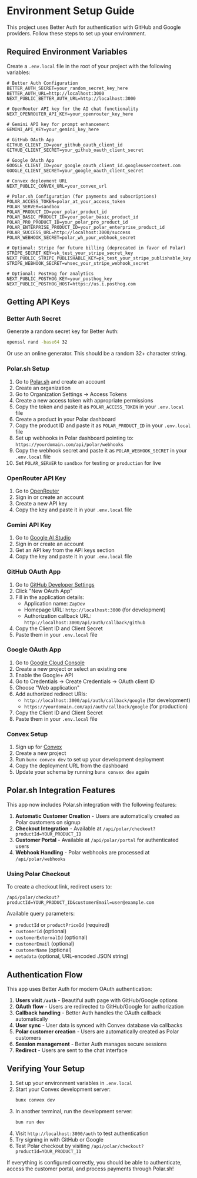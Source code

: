 # Environment Setup Guide

This project uses Better Auth for authentication with GitHub and Google providers. Follow these steps to set up your environment.

## Required Environment Variables

Create a `.env.local` file in the root of your project with the following variables:

```
# Better Auth Configuration
BETTER_AUTH_SECRET=your_random_secret_key_here
BETTER_AUTH_URL=http://localhost:3000
NEXT_PUBLIC_BETTER_AUTH_URL=http://localhost:3000

# OpenRouter API key for the AI chat functionality
NEXT_OPENROUTER_API_KEY=your_openrouter_key_here

# Gemini API key for prompt enhancement
GEMINI_API_KEY=your_gemini_key_here

# GitHub OAuth App
GITHUB_CLIENT_ID=your_github_oauth_client_id
GITHUB_CLIENT_SECRET=your_github_oauth_client_secret

# Google OAuth App
GOOGLE_CLIENT_ID=your_google_oauth_client_id.googleusercontent.com
GOOGLE_CLIENT_SECRET=your_google_oauth_client_secret

# Convex deployment URL
NEXT_PUBLIC_CONVEX_URL=your_convex_url

# Polar.sh Configuration (for payments and subscriptions)
POLAR_ACCESS_TOKEN=polar_at_your_access_token
POLAR_SERVER=sandbox
POLAR_PRODUCT_ID=your_polar_product_id
POLAR_BASIC_PRODUCT_ID=your_polar_basic_product_id
POLAR_PRO_PRODUCT_ID=your_polar_pro_product_id
POLAR_ENTERPRISE_PRODUCT_ID=your_polar_enterprise_product_id
POLAR_SUCCESS_URL=http://localhost:3000/success
POLAR_WEBHOOK_SECRET=polar_wh_your_webhook_secret

# Optional: Stripe for future billing (deprecated in favor of Polar)
STRIPE_SECRET_KEY=sk_test_your_stripe_secret_key
NEXT_PUBLIC_STRIPE_PUBLISHABLE_KEY=pk_test_your_stripe_publishable_key
STRIPE_WEBHOOK_SECRET=whsec_your_stripe_webhook_secret

# Optional: PostHog for analytics
NEXT_PUBLIC_POSTHOG_KEY=your_posthog_key
NEXT_PUBLIC_POSTHOG_HOST=https://us.i.posthog.com
```

## Getting API Keys

### Better Auth Secret
Generate a random secret key for Better Auth:
```bash
openssl rand -base64 32
```
Or use an online generator. This should be a random 32+ character string.

### Polar.sh Setup
1. Go to [Polar.sh](https://polar.sh/) and create an account
2. Create an organization
3. Go to Organization Settings → Access Tokens
4. Create a new access token with appropriate permissions
5. Copy the token and paste it as `POLAR_ACCESS_TOKEN` in your `.env.local` file
6. Create a product in your Polar dashboard
7. Copy the product ID and paste it as `POLAR_PRODUCT_ID` in your `.env.local` file
8. Set up webhooks in Polar dashboard pointing to: `https://yourdomain.com/api/polar/webhooks`
9. Copy the webhook secret and paste it as `POLAR_WEBHOOK_SECRET` in your `.env.local` file
10. Set `POLAR_SERVER` to `sandbox` for testing or `production` for live

### OpenRouter API Key
1. Go to [OpenRouter](https://openrouter.ai/)
2. Sign in or create an account
3. Create a new API key
4. Copy the key and paste it in your `.env.local` file

### Gemini API Key
1. Go to [Google AI Studio](https://ai.google.dev/)
2. Sign in or create an account
3. Get an API key from the API keys section
4. Copy the key and paste it in your `.env.local` file

### GitHub OAuth App
1. Go to [GitHub Developer Settings](https://github.com/settings/developers)
2. Click "New OAuth App"
3. Fill in the application details:
   - Application name: `ZapDev`
   - Homepage URL: `http://localhost:3000` (for development)
   - Authorization callback URL: `http://localhost:3000/api/auth/callback/github`
4. Copy the Client ID and Client Secret
5. Paste them in your `.env.local` file

### Google OAuth App
1. Go to [Google Cloud Console](https://console.cloud.google.com/)
2. Create a new project or select an existing one
3. Enable the Google+ API
4. Go to Credentials → Create Credentials → OAuth client ID
5. Choose "Web application"
6. Add authorized redirect URIs:
   - `http://localhost:3000/api/auth/callback/google` (for development)
   - `https://yourdomain.com/api/auth/callback/google` (for production)
7. Copy the Client ID and Client Secret
8. Paste them in your `.env.local` file

### Convex Setup
1. Sign up for [Convex](https://dashboard.convex.dev/)
2. Create a new project
3. Run `bunx convex dev` to set up your development deployment
4. Copy the deployment URL from the dashboard
5. Update your schema by running `bunx convex dev` again

## Polar.sh Integration Features

This app now includes Polar.sh integration with the following features:

1. **Automatic Customer Creation** - Users are automatically created as Polar customers on signup
2. **Checkout Integration** - Available at `/api/polar/checkout?productId=YOUR_PRODUCT_ID`
3. **Customer Portal** - Available at `/api/polar/portal` for authenticated users
4. **Webhook Handling** - Polar webhooks are processed at `/api/polar/webhooks`

### Using Polar Checkout

To create a checkout link, redirect users to:
```
/api/polar/checkout?productId=YOUR_PRODUCT_ID&customerEmail=user@example.com
```

Available query parameters:
- `productId` or `productPriceId` (required)
- `customerId` (optional)
- `customerExternalId` (optional)
- `customerEmail` (optional)
- `customerName` (optional)
- `metadata` (optional, URL-encoded JSON string)

## Authentication Flow

This app uses Better Auth for modern OAuth authentication:

1. **Users visit `/auth`** - Beautiful auth page with GitHub/Google options
2. **OAuth flow** - Users are redirected to GitHub/Google for authorization
3. **Callback handling** - Better Auth handles the OAuth callback automatically
4. **User sync** - User data is synced with Convex database via callbacks
5. **Polar customer creation** - Users are automatically created as Polar customers
6. **Session management** - Better Auth manages secure sessions
7. **Redirect** - Users are sent to the chat interface

## Verifying Your Setup

1. Set up your environment variables in `.env.local`
2. Start your Convex development server:
   ```bash
   bunx convex dev
   ```
3. In another terminal, run the development server:
   ```bash
   bun run dev
   ```
4. Visit `http://localhost:3000/auth` to test authentication
5. Try signing in with GitHub or Google
6. Test Polar checkout by visiting `/api/polar/checkout?productId=YOUR_PRODUCT_ID`

If everything is configured correctly, you should be able to authenticate, access the customer portal, and process payments through Polar.sh! 